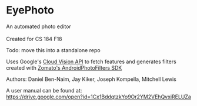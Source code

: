 
**EyePhoto**
======
An automated photo editor
<br><br>
Created for CS 184 F18

Todo: move this into a standalone repo

Uses Google's [Cloud Vision API](https://cloud.google.com/vision/) to fetch features 
and generates filters created with [Zomato's AndroidPhotoFilters SDK](https://github.com/Zomato/AndroidPhotoFilters)

Authors: Daniel Ben-Naim, Jay Kiker, Joseph Kompella, Mitchell Lewis

A user manual can be found at: <br>https://drive.google.com/open?id=1Cx1BddqtzkYo9Or2YM2VEhQvxiRELUZa

